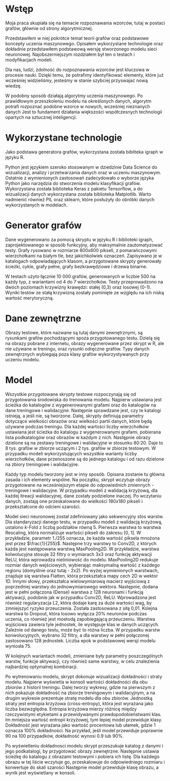 # Wstęp
Moja praca skupiała się na temacie rozpoznawania wzorców, tutaj w postaci grafów, głównie od strony algorytmicznej.

Przedstawiłem w niej pokrótce temat teorii grafów oraz podstawowe koncepty uczenia maszynowego.
Opisałem wykorzystane technologie oraz dokładnie przedstawiłem podstawową wersję
stworzonego modelu sieci neuronowej.
Najobszerniejszym rozdziałem był ten o testach i modyfikacjach modeli.

Dla nas, ludzi, zdolność do rozpoznawania wzorców jest kluczowa w procesie nauki.
Dzięki temu, że potrafimy identyfikować elementy, które już wcześniej widzieliśmy,
jesteśmy w stanie szybciej przyswajać nową wiedzę.

W podobny sposób działają algorytmy uczenia maszynowego.
Po prawidłowym przeszkoleniu modelu na określonych danych,
algorytm potrafi rozpoznać podobne wzorce w nowych, wcześniej nieznanych danych
Jest to fundament działania większości współczesnych technologii opartych na sztucznej inteligencji.

# Wykorzystane technologie
Jako podstawa generatora grafów, wykorzystana została bibliteka igraph w języku R.

Python jest językiem szeroko stosowanym w dziedzinie Data Science do wizualizacji,
analizy i przetwarzania danych oraz w uczeniu maszynowym.
Ostatnie z wymienionych zastosowań zadecydowało o wyborze języka Python jako narzędzia do stworzenia modelu klasyfikacji grafów.
Wykorzystana została biblioteka Keras z pakietu Tensorflow,
a do wizualizacji danych wykorzystana została biblioteka Matplotlib.
Warto nadmienić również PIL oraz sklearn, które posłużyły do obróbki danych wykorzystanych w modelach.

# Generator grafów
Dane wygenerowano za pomocą skryptu w języku R i biblioteki igraph,
zaprojektowanego w sposób funkcyjny, aby maksymalnie zautomatyzować testy.
Grafy rysowano w rozmiarze 800x600 pikseli, z pomarańczowymi wierzchołkami na białym tle, bez jakichkolwiek oznaczeń.
Zapisywano je w katalogach odpowiadających klasom,
a przygotowane skrypty generowały ścieżki, cykle, grafy pełne, grafy bezkrawędziowe i drzewa binarne.

W testach użyto łącznie 10 000 grafów, generowanych w liczbie 500 na każdy typ, z wariantami od 4 do 7 wierzchołków.
Testy przeprowadzono na dwóch poziomach krzywizny krawędzi: stałej (0,3) oraz losowej (0-1).
Wyniki testów ze stałą krzywizną zostały pominięte ze względu na ich niską wartość merytoryczną.

# Dane zewnętrzne
Obrazy testowe, które nazwane są tutaj danymi zewnętrznymi, są rysunkami grafów pochodzącymi spoza przygotowanego testu.
Dzielą się na obrazy pobrane z internetu, obrazy wygenerowane przez skrypt w R,
ale nie używane w treningu, oraz rysunki odręczne grafów.
Typy danych zewnętrznych wybiegają poza klasy grafów wykorzystywanych przy uczeniu modelu.

# Model
Wszystkie przygotowane skrypty testowe rozpoczynają się od przygotowania środowiska do trenowania modelu.
Najpierw ustawiana jest ścieżka do katalogów z wygenerowanymi grafami oraz do katalogów na dane treningowe i walidacyjne.
Następnie sprawdzane jest, czy te katalogi istnieją, a jeśli nie, są tworzone.
Dalej, skrypty definiują parametry dotyczące wielkości obrazów oraz wielkości partii danych, które będą używane podczas treningu.
Dla każdej wartości liczby wierzchołków ustawiana jest ścieżka do katalogu z wygenerowanymi grafami,
pobierana lista podkatalogów oraz obrazów w każdym z nich.
Następnie obrazy dzielone są na zestawy treningowe i walidacyjne w stosunku 80:20.
Daje to 8 tys. grafów w zbiorze uczącym i 2 tys. grafów w zbiorze testowym.
W przypadku modeli wykorzystujących wszystkie warianty liczby wierzchołków, dane przenoszone są do jednego katalogu
i od razu dzielone na zbiory treningowe i walidacyjne.

Każdy typ modelu tworzony jest w inny sposób. Opisana zostanie tu główna zasada i ich elementy wspólne.
Na początku, skrypt wczytuje obrazy przygotowane na wcześniejszym etapie do odpowiednich zmiennych - treningowe i walidacyjne.
W przypadku modeli z walidacją krzyżową, dla każdej itreacji walidacyjnej, dane zostały podzielone inaczej.
Po wczytaniu danych, zostają one przeskalowane do wielkości 180x180 pikseli i przekształcone do odcieni szarości.

Model sieci neuronowej został zdefiniowany jako sekwencyjny stos warstw.
Dla standaryzacji danego testu, w przypadku modeli z walidacją krzyżową, ustalono $k$-Fold z liczbą podziałów równą 5.
Pierwsza warstwa to warstwa Rescaling, która normalizuje wartości pikseli do zakresu [0, 1].
W przykładzie, parametr $1./255$ oznacza, że każda wartość piksela mnożona jest przez $\frac{1}{255}$.
Następne trzy warstwy to Conv2D, z których każda jest następowana warstwą MaxPooling2D.
W przykładzie, warstwa kolwolucyjna stosuje 32 filtry o wymiarach 3x3 oraz funkcję aktywacji ReLU,
która wprowadza nieliniowość do modelu.
MaxPooling2D redukuje rozmiar danych wejściowych,
wybierając maksymalną wartość z każdego regionu (domyślnie oraz tutaj - 2x2). 
Po wyżej wymienionych warstwach, znajduje się warstwa Flatten, która przekształca mapy cech 2D w wektor 1D.
Innymi słowy, przekształca wielowymiarową macierz wyjściową z poprzedniej warstwy do jednowymiarowego wektora.
Następnie, dodana jest w pełni połączona (Dense) warstwa z 128 neuronami
i funkcją aktywacji, podobnie jak w przypadku Conv2D, ReLU.
Wprowadzona jest również regularyzacja L2, która dodaje karę za duże wartości wag,
by zmniejszyć ryzyko przeuczenia. Została zastosowana z siłą 0,01.
Kolejna warstwa to Dropout, która losowo wyłącza 20\% neuronów podczas uczenia,
co również jest moetodą zapobiegającą przeuczeniu.
Warstwa wyjściowa zawiera tyle jednostek, ile występuje klas w danych uczących.
Zależnie od danego testu, może być to różna liczba.
W przypadku warstw konwolucyjnych, wybrano 32 filtry, a dla warstwy w pełni połączonej zastosowano 128 jednostek.
Liczba epok w podstawowej wersji modelu wyniosła 75.

W kolejnych wariantach modeli, zmieniane były parametry poszczególnych warstw, funkcje aktywacji,
czy również same warstwy, w celu znalezienia najbardziej optymalnej kombinacji.

Po wytrenowaniu modelu, skrypt dokonuje wizualizacji dokładności i straty modelu.
Najpierw wyświetla w konsoli wartości dokładności dla obu zbiorów z historii treningu.
Dalej tworzy wykresy, gdzie na pierwszym z nich pokazuje dokładność na zbiorze treningowym i walidacyjnym,
a na drugim wykresie prezentuje stratę modelu dla obu zbiorów.
Jednostką straty jest entropia krzyżowa (cross-entropy), która jest wyrażana jako liczba bezwzględna.
Entropia krzyżowa mierzy różnicę między rzeczywistymi etykietami a przewidywanymi prawdopodobieństwami klas.
Im mniejsza wartość entropii krzyżowej, tym lepiej model przewiduje klasy.
Dokładność jest wyrażana jako wartość procentowa lub ułamek, gdzie 1 oznacza 100\% dokładności.
Na przykład, jeśli model przewiduje poprawnie 90 na 100 przypadków, dokładność wynosi 0.9 lub 90\%.

Po wyświetleniu dokładnosci modelu skrypt przeszukuje katalog z danymi i jego podkatalogi, by przygotować obrazy zewnętrzne.
Następnie ustawia ścieżkę do katalogu z obrazami testowymi i pobiera ich listę.
Dla każdego obrazu w tej liście wczytuje go, przeskalowuje do odpowiedniego rozmiaru i konwertuje do skali szarości
Następnie model przewiduje klasę obrazu, a wynik jest wyświetlany w konsoli.